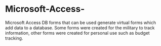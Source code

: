 # Microsoft-Access-

Microsoft Access DB forms that can be used generate virtual forms which add data to a database. Some forms were created for the military to track information, other forms were created for personal use such as budget tracking.

